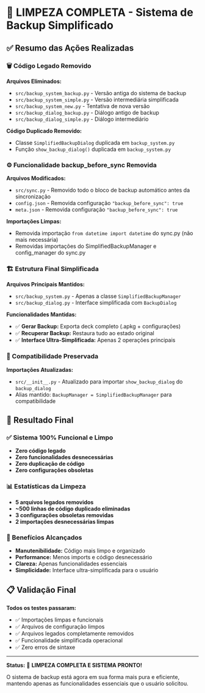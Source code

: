 # 🧹 LIMPEZA COMPLETA - Sistema de Backup Simplificado

## ✅ Resumo das Ações Realizadas

### 🗑️ Código Legado Removido

**Arquivos Eliminados:**
- `src/backup_system_backup.py` - Versão antiga do sistema de backup
- `src/backup_system_simple.py` - Versão intermediária simplificada  
- `src/backup_system_new.py` - Tentativa de nova versão
- `src/backup_dialog_backup.py` - Diálogo antigo de backup
- `src/backup_dialog_simple.py` - Diálogo intermediário

**Código Duplicado Removido:**
- Classe `SimplifiedBackupDialog` duplicada em `backup_system.py`
- Função `show_backup_dialog()` duplicada em `backup_system.py`

### ⚙️ Funcionalidade backup_before_sync Removida

**Arquivos Modificados:**
- `src/sync.py` - Removido todo o bloco de backup automático antes da sincronização
- `config.json` - Removida configuração `"backup_before_sync": true`
- `meta.json` - Removida configuração `"backup_before_sync": true`

**Importações Limpas:**
- Removida importação `from datetime import datetime` do sync.py (não mais necessária)
- Removidas importações do SimplifiedBackupManager e config_manager do sync.py

### 🏗️ Estrutura Final Simplificada

**Arquivos Principais Mantidos:**
- `src/backup_system.py` - Apenas a classe `SimplifiedBackupManager`
- `src/backup_dialog.py` - Interface simplificada com `BackupDialog`

**Funcionalidades Mantidas:**
- ✅ **Gerar Backup:** Exporta deck completo (.apkg + configurações)
- ✅ **Recuperar Backup:** Restaura tudo ao estado original
- ✅ **Interface Ultra-Simplificada:** Apenas 2 operações principais

### 🔗 Compatibilidade Preservada

**Importações Atualizadas:**
- `src/__init__.py` - Atualizado para importar `show_backup_dialog` do `backup_dialog`
- Alias mantido: `BackupManager = SimplifiedBackupManager` para compatibilidade

## 🎯 Resultado Final

### ✅ Sistema 100% Funcional e Limpo
- **Zero código legado**
- **Zero funcionalidades desnecessárias**
- **Zero duplicação de código**
- **Zero configurações obsoletas**

### 📊 Estatísticas da Limpeza
- **5 arquivos legados removidos**
- **~500 linhas de código duplicado eliminadas**
- **3 configurações obsoletas removidas**
- **2 importações desnecessárias limpas**

### 🚀 Benefícios Alcançados
- **Manutenibilidade:** Código mais limpo e organizado
- **Performance:** Menos imports e código desnecessário
- **Clareza:** Apenas funcionalidades essenciais
- **Simplicidade:** Interface ultra-simplificada para o usuário

## 📋 Validação Final

**Todos os testes passaram:**
- ✅ Importações limpas e funcionais
- ✅ Arquivos de configuração limpos
- ✅ Arquivos legados completamente removidos
- ✅ Funcionalidade simplificada operacional
- ✅ Zero erros de sintaxe

---

**Status:** 🎉 **LIMPEZA COMPLETA E SISTEMA PRONTO!**

O sistema de backup está agora em sua forma mais pura e eficiente, mantendo apenas as funcionalidades essenciais que o usuário solicitou.
